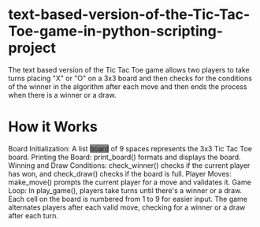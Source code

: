 # text-based-version-of-the-Tic-Tac-Toe-game-in-python-scripting-project
The text based version of the Tic Tac Toe game allows two players to take turns placing "X" or "O" on a 3x3 board and then checks for the conditions of the winner in the algorithm after each move and then ends the process when there is a winner or a draw.

# How it Works 
Board Initialization: A list <span style='background-color:gray'>board</span> of 9 spaces represents the 3x3 Tic Tac Toe board.
Printing the Board: print_board() formats and displays the board.
Winning and Draw Conditions: check_winner() checks if the current player has won, and check_draw() checks if the board is full.
Player Moves: make_move() prompts the current player for a move and validates it.
Game Loop: In play_game(), players take turns until there's a winner or a draw.
Each cell on the board is numbered from 1 to 9 for easier input. The game alternates players after each valid move, checking for a winner or a draw after each turn.

